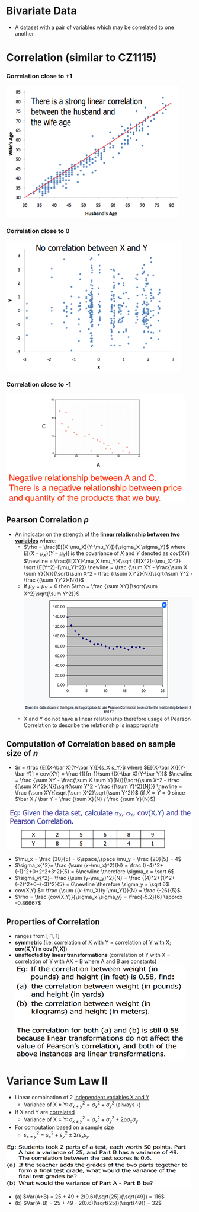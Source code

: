 # Bivariate Data

- A dataset with a pair of variables which may be correlated to one another

# Correlation (similar to CZ1115)

### Correlation close to +1

<img src="../../_resources/2decfe48102288def11f8577dc87393c.png" alt="2decfe48102288def11f8577dc87393c.png" width="468" height="356" class="jop-noMdConv">

### Correlation close to 0

<img src="../../_resources/5a34d80d27f7939d6214bafb9403d1b1.png" alt="5a34d80d27f7939d6214bafb9403d1b1.png" width="471" height="351" class="jop-noMdConv">

### Correlation close to -1

<img src="../../_resources/2dcee4583580e1388f98261e82f448b0.png" alt="2dcee4583580e1388f98261e82f448b0.png" width="482" height="295" class="jop-noMdConv">

## Pearson Correlation $\rho$

- An indicator on the <u>strength of the **linear relationship between two variables**</u> where:
    - $\rho = \frac{E[(X-\mu_X)(Y-\mu_Y)]}{\sigma_X \sigma_Y}$ where $E[(X-\mu_X)(Y-\mu_Y)]$ is the covariance of $X$ and $Y$ denoted as $cov(XY)$ $\newline = \frac{E[XY]-\mu_X \mu_Y}{\sqrt {E[X^2]-(\mu_X)^2} \sqrt {E[Y^2]-(\mu_Y)^2}} \newline = \frac {\sum XY - \frac{\sum X \sum Y}{N}}{\sqrt{\sum X^2 - \frac {(\sum X)^2}{N}}\sqrt{\sum Y^2 - \frac {(\sum Y)^2}{N}}}$
    - If $\mu_X = \mu_Y = 0$ then $\rho = \frac {\sum XY}{\sqrt{\sum X^2}\sqrt{\sum Y^2}}$
        <img src="../../_resources/555f7ab3be4d18f1946c501662f3585c.png" alt="555f7ab3be4d18f1946c501662f3585c.png" width="554" height="318" class="jop-noMdConv">
    - X and Y do not have a linear relationship therefore usage of Pearson Correlation to describe the relationship is inappropriate

## Computation of Correlation based on sample size of $n$

- $r = \frac {E[(X-\bar X)(Y-\bar Y)]}{s_X s_Y}$ where $E[(X-\bar X)](Y-\bar Y)] = cov(XY) = \frac {1}{n-1}\sum {(X-\bar X)(Y-\bar Y)}$ $\newline = \frac {\sum XY - \frac{\sum X \sum Y}{N}}{\sqrt{\sum X^2 - \frac {(\sum X)^2}{N}}\sqrt{\sum Y^2 - \frac {(\sum Y)^2}{N}}} \newline = \frac {\sum XY}{\sqrt{\sum X^2}\sqrt{\sum Y^2}}$ (if $\bar X = \bar Y = 0$ since $\bar X / \bar Y = \frac {\sum X}{N} / \frac {\sum Y}{N}$)

![ddce9c1adc8879e500ed6e5c2abbef60.png](../../_resources/ddce9c1adc8879e500ed6e5c2abbef60.png)

- $\mu_x = \frac {30}{5} = 6\space,\space \mu_y = \frac {20}{5} = 4$
- $\sigma_x{^2}= \frac {\sum (x-\mu_x)^2}{N} = \frac {(-4)^2+(-1)^2+0+2^2+3^2}{5} = 6\newline \therefore \sigma_x = \sqrt 6$
- $\sigma_y{^2}= \frac {\sum (y-\mu_y)^2}{N} = \frac {(4)^2+(1)^2+(-2)^2+0+(-3)^2}{5} = 6\newline \therefore \sigma_y = \sqrt 6$
- cov(X,Y) $= \frac {\sum {(x-\mu_X)(y-\mu_Y)}}{N} = \frac {-26}{5}$
- $\rho = \frac {cov(X,Y)}{\sigma_x \sigma_y} = \frac{-5.2}{6} \approx -0.86667$

## Properties of Correlation

- ranges from \[-1, 1\]
- **symmetric** (i.e. correlation of X with Y = correlation of Y with X; **cov(X,Y) = cov(Y,X)**)
- **unaffected by linear transformations** (correlation of Y with X = correlation of Y with AX + B where A and B are constants)
    <img src="../../_resources/ac363f6173c20c869cc5900c83b83724.png" alt="ac363f6173c20c869cc5900c83b83724.png" width="461" height="255" class="jop-noMdConv">

# Variance Sum Law II

- Linear combination of 2 <u>independent variables X and Y</u>
    - Variance of X $\pm$ Y: $\sigma_{x\pm y}^2 = \sigma_x^2 + \sigma_y^2$ (always `+`)
- If X and Y are <u>correlated</u>
    - Variance of X $\pm$ Y: $\sigma_{x\pm y}^2 = \sigma_x^2 + \sigma_y^2 \pm 2\rho \sigma_x \sigma_y$
- For computation based on a sample size
    - $s_{x\pm y}^2 = s_x^2 + s_y^2 \pm 2rs_xs_y$

<img src="../../_resources/201d93c3f67b3589cca4df25870aaa38.png" alt="201d93c3f67b3589cca4df25870aaa38.png" width="500" height="116" class="jop-noMdConv">

- (a) $Var(A+B) = 25 + 49 + 2(0.6)(\sqrt{25})(\sqrt{49}) = 116$
- (b) $Var(A-B) = 25 + 49 - 2(0.6)(\sqrt{25})(\sqrt{49}) = 32$